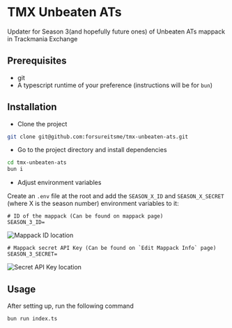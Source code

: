 # TMX Unbeaten ATs

Updater for Season 3(and hopefully future ones) of Unbeaten ATs mappack in Trackmania Exchange


## Prerequisites

- git
- A typescript runtime of your preference (instructions will be for `bun`)

## Installation 

- Clone the project

```bash
git clone git@github.com:forsureitsme/tmx-unbeaten-ats.git
```

- Go to the project directory and install dependencies

```bash
cd tmx-unbeaten-ats
bun i
```

- Adjust environment variables

Create an `.env` file at the root and add the `SEASON_X_ID` and `SEASON_X_SECRET` (where X is the season number) environment variables to it:

```.env
# ID of the mappack (Can be found on mappack page)
SEASON_3_ID=
```
![Mappack ID location](https://github.com/user-attachments/assets/1bf35488-b16f-4da8-bbc2-5cfc9344e7c8)


```.env
# Mappack secret API Key (Can be found on `Edit Mappack Info` page)
SEASON_3_SECRET=
```
![Secret API Key location](https://github.com/user-attachments/assets/23910d39-bcc6-4a80-8424-e265d06baefd)

## Usage

After setting up, run the following command

```bash
bun run index.ts
```
